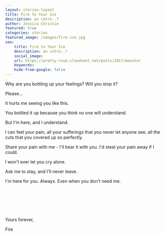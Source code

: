```yaml
---
layout: stories-layout
title: Fire to Your Ice
description: an intro..?
author: Jessica Christie
featured: true
categories: stories
featured_image: /images/fire-ice.jpg
seo:
    title: Fire to Your Ice
    description: an intro..?
    social_image:
    url: https://pretty-rose.cloudvent.net/posts/2017/monster
    keywords:
    hide-from-google: false
---
```

Why are you bottling up your feelings? Will you stop it?

Please...

It hurts me seeing you like this.

You bottled it up because you think no one will understand.

But I'm here, and I understand.

I can feel your pain, all your sufferings that you never let anyone see, all the cuts that you covered up so perfectly.

Share your pain with me - I'll bear it with you. I'd steal your pain away if I could.

I won't ever let you cry alone.

Ask me to stay, and I'll never leave.

I'm here for you. Always. Even when you don't need me.

&nbsp;

&nbsp;

&nbsp;

Yours forever,

Fire

&nbsp;
